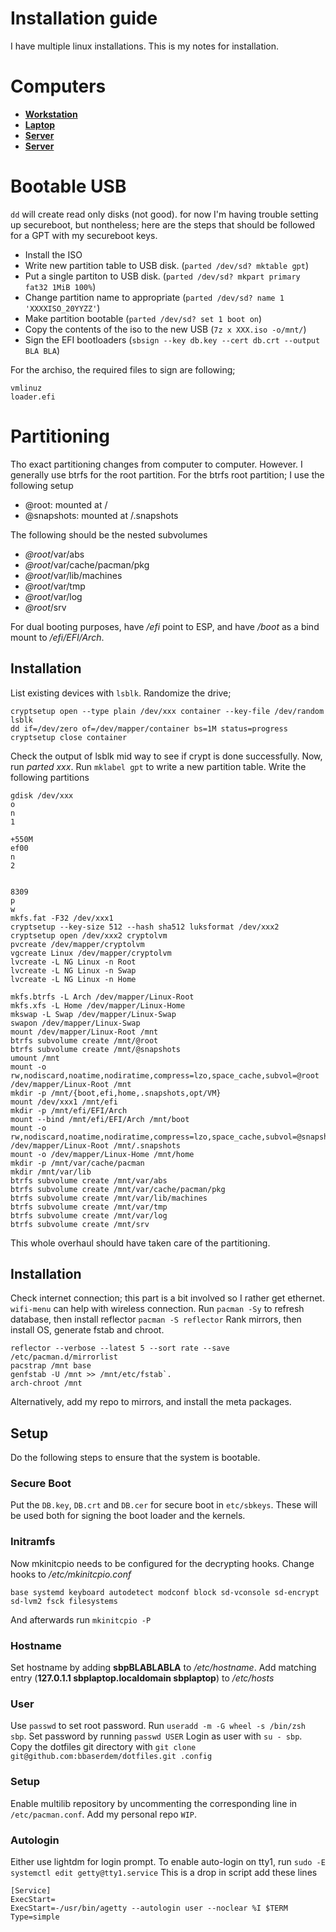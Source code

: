 # Installation guide

I have multiple linux installations. This is my notes for installation.

# Computers

* [**Workstation**](#./Workstation.md) 
* [**Laptop**](#./Laptop.md)
* [**Server**](#./Server.md)
* [**Server**](#./Server.md)

# Bootable USB

`dd` will create read only disks (not good).
for now I'm having trouble setting up secureboot, but nontheless;
here are the steps that should be followed for a GPT with my secureboot keys.

* Install the ISO
* Write new partition table to USB disk. (`parted /dev/sd? mktable gpt`)
* Put a single partiton to USB disk. (`parted /dev/sd? mkpart primary fat32 1MiB 100%`)
* Change partition name to appropriate (`parted /dev/sd? name 1 'XXXXISO_20YYZZ'`)
* Make partition bootable (`parted /dev/sd? set 1 boot on`)
* Copy the contents of the iso to the new USB (`7z x XXX.iso -o/mnt/`)
* Sign the EFI bootloaders (`sbsign --key db.key --cert db.crt --output BLA BLA`)

For the archiso, the required files to sign are following;
```
vmlinuz
loader.efi
```

# Partitioning

Tho exact partitioning changes from computer to computer.
However. I generally use btrfs for the root partition.
For the btrfs root partition; I use the following setup

* @root: mounted at /
* @snapshots: mounted at /.snapshots

The following should be the nested subvolumes

* *@root*/var/abs
* *@root*/var/cache/pacman/pkg
* *@root*/var/lib/machines
* *@root*/var/tmp
* *@root*/var/log
* *@root*/srv

For dual booting purposes, have */efi* point to ESP,
and have */boot* as a bind mount to */efi/EFI/Arch*.

## Installation

List existing devices with `lsblk`.
Randomize the drive;
```
cryptsetup open --type plain /dev/xxx container --key-file /dev/random
lsblk
dd if=/dev/zero of=/dev/mapper/container bs=1M status=progress
cryptsetup close container
```
Check the output of lsblk mid way to see if crypt is done successfully.
Now, run *parted xxx*.
Run `mklabel gpt` to write a new partition table.
Write the following partitions
```
gdisk /dev/xxx
o
n
1

+550M
ef00
n
2


8309
p
w
mkfs.fat -F32 /dev/xxx1
cryptsetup --key-size 512 --hash sha512 luksformat /dev/xxx2
cryptsetup open /dev/xxx2 cryptolvm
pvcreate /dev/mapper/cryptolvm
vgcreate Linux /dev/mapper/cryptolvm
lvcreate -L NG Linux -n Root
lvcreate -L NG Linux -n Swap
lvcreate -L NG Linux -n Home

mkfs.btrfs -L Arch /dev/mapper/Linux-Root
mkfs.xfs -L Home /dev/mapper/Linux-Home
mkswap -L Swap /dev/mapper/Linux-Swap
swapon /dev/mapper/Linux-Swap
mount /dev/mapper/Linux-Root /mnt
btrfs subvolume create /mnt/@root
btrfs subvolume create /mnt/@snapshots
umount /mnt
mount -o rw,nodiscard,noatime,nodiratime,compress=lzo,space_cache,subvol=@root /dev/mapper/Linux-Root /mnt
mkdir -p /mnt/{boot,efi,home,.snapshots,opt/VM}
mount /dev/xxx1 /mnt/efi
mkdir -p /mnt/efi/EFI/Arch
mount --bind /mnt/efi/EFI/Arch /mnt/boot
mount -o rw,nodiscard,noatime,nodiratime,compress=lzo,space_cache,subvol=@snapshots /dev/mapper/Linux-Root /mnt/.snapshots
mount -o /dev/mapper/Linux-Home /mnt/home
mkdir -p /mnt/var/cache/pacman
mkdir /mnt/var/lib
btrfs subvolume create /mnt/var/abs
btrfs subvolume create /mnt/var/cache/pacman/pkg
btrfs subvolume create /mnt/var/lib/machines
btrfs subvolume create /mnt/var/tmp
btrfs subvolume create /mnt/var/log
btrfs subvolume create /mnt/srv
```
This whole overhaul should have taken care of the partitioning.

## Installation

Check internet connection; this part is a bit involved so I rather get ethernet.
`wifi-menu` can help with wireless connection.
Run `pacman -Sy` to refresh database, then install reflector `pacman -S reflector`
Rank mirrors, then install OS, generate fstab and chroot.
```
reflector --verbose --latest 5 --sort rate --save /etc/pacman.d/mirrorlist
pacstrap /mnt base
genfstab -U /mnt >> /mnt/etc/fstab`.
arch-chroot /mnt
```
Alternatively, add my repo to mirrors, and install the meta packages.

## Setup
Do the following steps to ensure that the system is bootable.

### Secure Boot
Put the `DB.key`, `DB.crt` and `DB.cer` for secure boot in `etc/sbkeys`.
These will be used both for signing the boot loader and the kernels.

### Initramfs
Now mkinitcpio needs to be configured for the decrypting hooks.
Change hooks to */etc/mkinitcpio.conf*
```
base systemd keyboard autodetect modconf block sd-vconsole sd-encrypt sd-lvm2 fsck filesystems
```
And afterwards run `mkinitcpio -P`

### Hostname
Set hostname by adding **sbpBLABLABLA** to */etc/hostname*.
Add matching entry (**127.0.1.1 sbplaptop.localdomain sbplaptop**) to */etc/hosts*

### User
Use `passwd` to set root password.
Run `useradd -m -G wheel -s /bin/zsh sbp`. Set password by running `passwd USER`
Login as user with `su - sbp`.
Copy the dotfiles git directory with `git clone git@github.com:bbaserdem/dotfiles.git .config`

### Setup
Enable multilib repository by uncommenting the corresponding line in `/etc/pacman.conf`.
Add my personal repo `WIP`.

### Autologin
Either use lightdm for login prompt.
To enable auto-login on tty1, run `sudo -E systemctl edit getty@tty1.service`
This is a drop in script add these lines
```
[Service]
ExecStart=
ExecStart=-/usr/bin/agetty --autologin user --noclear %I $TERM
Type=simple
```
